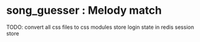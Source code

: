 # song_guesser : Melody match

TODO: 
 convert all css files to css modules
 store login state in redis session store

